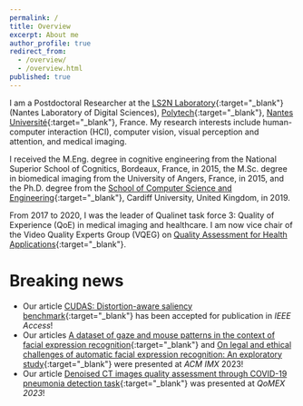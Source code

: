 ```yaml
---
permalink: /
title: Overview
excerpt: About me
author_profile: true
redirect_from:
  - /overview/
  - /overview.html
published: true
---
```

I am a Postdoctoral Researcher at the [LS2N Laboratory](https://www.ls2n.fr/?lang=en){:target="_blank"} (Nantes Laboratory of Digital Sciences), [Polytech](https://polytech.univ-nantes.fr/en){:target="_blank"}, [Nantes Université](https://www.english.univ-nantes.fr/){:target="_blank"}, France. My research interests include human-computer interaction (HCI), computer vision, visual perception and attention, and medical imaging.

I received the M.Eng. degree in cognitive engineering from the National Superior School of Cognitics, Bordeaux, France, in 2015, the M.Sc. degree in biomedical imaging from the University of Angers, France, in 2015, and the Ph.D. degree from the [School of Computer Science and Engineering](https://www.cardiff.ac.uk/computer-science){:target="_blank"}, Cardiff University, United Kingdom, in 2019.

From 2017 to 2020, I was the leader of Qualinet task force 3: Quality of Experience (QoE) in medical imaging and healthcare. I am now vice chair of the Video Quality Experts Group (VQEG) on [Quality Assessment for Health Applications](https://www.its.bldrdoc.gov/vqeg/projects/quality-assessment-for-health-applications-qah.aspx){:target="_blank"}.


Breaking news
======

* Our article [CUDAS: Distortion-aware saliency benchmark](https://ieeexplore.ieee.org/abstract/document/10144754){:target="_blank"} has been accepted for publication in _IEEE Access_!
* Our articles [A dataset of gaze and mouse patterns in the context of facial expression recognition](https://hal.science/hal-04056026/){:target="_blank"} and [On legal and ethical challenges of automatic facial expression recognition: An exploratory study](https://hal.science/hal-04093605/){:target="_blank"} were presented at _ACM IMX_ 2023!
* Our article [Denoised CT images quality assessment through COVID-19 pneumonia detection task](https://hal.science/hal-04088481/){:target="_blank"} was presented at _QoMEX 2023_!
